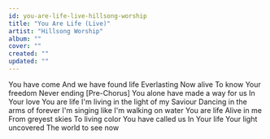 ```yaml
---
id: you-are-life-live-hillsong-worship
title: "You Are Life (Live)"
artist: "Hillsong Worship"
album: ""
cover: ""
created: ""
updated: ""
---
```


You have come
And we have found life
Everlasting
Now alive
To know Your freedom
Never ending
[Pre-Chorus]
You alone have made a way for us
In Your love
You are life
I'm living in the light of my Saviour
Dancing in the arms of forever
I'm singing like I'm walking on water
You are life
Alive in me
From greyest skies
To living color
You have called us
In Your life
Your light uncovered
The world to see now